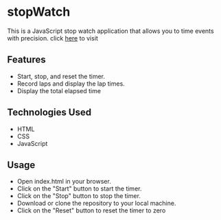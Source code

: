 # stopWatch
This is a JavaScript stop watch application that allows you to time events with precision.
click [here](https://just-stop-watch.netlify.app) to visit
## Features
- Start, stop, and reset the timer.
- Record laps and display the lap times.
- Display the total elapsed time
## Technologies Used
- HTML
- CSS
- JavaScript
## Usage
- Open index.html in your browser.
- Click on the "Start" button to start the timer.
- Click on the "Stop" button to stop the timer.
- Download or clone the repository to your local machine.
- Click on the "Reset" button to reset the timer to zero
